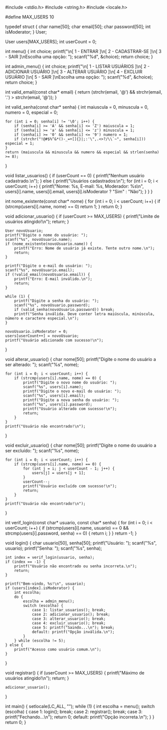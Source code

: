 #include <stdio.h>
#include <string.h>
#include <locale.h>

#define MAX_USERS 10

typedef struct {
    char name[50];
    char email[50];
    char password[50];
    int isModerator;
} User;

User users[MAX_USERS];
int userCount = 0;


int menu() {
    int choice;
    printf("\n[ 1 - ENTRAR ]\n[ 2 - CADASTRAR-SE ]\n[ 3 - SAIR ]\nEscolha uma opção: ");
    scanf("%d", &choice);
    return choice;
}


int admin_menu() {
    int choice;
    printf("\n[ 1 - LISTAR USUÁRIOS ]\n[ 2 - ADICIONAR USUÁRIO ]\n[ 3 - ALTERAR USUÁRIO ]\n[ 4 - EXCLUIR USUÁRIO ]\n[ 5 - SAIR ]\nEscolha uma opção: ");
    scanf("%d", &choice);
    return choice;
}


int valid_email(const char* email) {
    return (strchr(email, '@') && strchr(email, '.') > strchr(email, '@'));
}


int valid_senha(const char* senha) {
    int maiuscula = 0, minuscula = 0, numero = 0, especial = 0;
    
    for (int i = 0; senha[i] != '\0'; i++) {
        if (senha[i] >= 'A' && senha[i] <= 'Z') maiuscula = 1;
        if (senha[i] >= 'a' && senha[i] <= 'z') minuscula = 1;
        if (senha[i] >= '0' && senha[i] <= '9') numero = 1;
        if (strchr("!@#$%^&*()-_=+[]{}|;:'\",.<>?/\\`~", senha[i])) especial = 1;
    }
    return (maiuscula && minuscula && numero && especial && strlen(senha) >= 8);
}


void listar_usuarios() {
    if (userCount == 0) {
        printf("Nenhum usuário cadastrado.\n");
    } else {
        printf("Usuários cadastrados:\n");
        for (int i = 0; i < userCount; i++) {
            printf("Nome: %s, E-mail: %s, Moderador: %s\n", users[i].name, users[i].email, users[i].isModerator ? "Sim" : "Não");
        }
    }
}


int nome_existente(const char* nome) {
    for (int i = 0; i < userCount; i++) {
        if (strcmp(users[i].name, nome) == 0) return 1;
    }
    return 0; 
}


void adicionar_usuario() {
    if (userCount >= MAX_USERS) {
        printf("Limite de usuários atingido!\n");
        return;
    }

    User novoUsuario;
    printf("Digite o nome do usuário: ");
    scanf("%s", novoUsuario.name);
    if (nome_existente(novoUsuario.name)) {
        printf("Erro: Nome de usuário já existe. Tente outro nome.\n");
        return;
    }

    printf("Digite o e-mail do usuário: ");
    scanf("%s", novoUsuario.email);
    if (!valid_email(novoUsuario.email)) {
        printf("Erro: E-mail inválido.\n");
        return;
    }

    while (1) {
        printf("Digite a senha do usuário: ");
        scanf("%s", novoUsuario.password);
        if (valid_senha(novoUsuario.password)) break;
        printf("Senha inválida. Deve conter letra maiúscula, minúscula, número e caractere especial.\n");
    }

    novoUsuario.isModerator = 0;
    users[userCount++] = novoUsuario;
    printf("Usuário adicionado com sucesso!\n");
}


void alterar_usuario() {
    char nome[50];
    printf("Digite o nome do usuário a ser alterado: ");
    scanf("%s", nome);

    for (int i = 0; i < userCount; i++) {
        if (strcmp(users[i].name, nome) == 0) {
            printf("Digite o novo nome do usuário: ");
            scanf("%s", users[i].name);
            printf("Digite o novo e-mail do usuário: ");
            scanf("%s", users[i].email);
            printf("Digite a nova senha do usuário: ");
            scanf("%s", users[i].password);
            printf("Usuário alterado com sucesso!\n");
            return;
        }
    }
    printf("Usuário não encontrado!\n");
}


void excluir_usuario() {
    char nome[50];
    printf("Digite o nome do usuário a ser excluído: ");
    scanf("%s", nome);

    for (int i = 0; i < userCount; i++) {
        if (strcmp(users[i].name, nome) == 0) {
            for (int j = i; j < userCount - 1; j++) {
                users[j] = users[j + 1];
            }
            userCount--;
            printf("Usuário excluído com sucesso!\n");
            return;
        }
    }
    printf("Usuário não encontrado!\n");
}


int verif_login(const char* usuario, const char* senha) {
    for (int i = 0; i < userCount; i++) {
        if (strcmp(users[i].name, usuario) == 0 && strcmp(users[i].password, senha) == 0) {
            return i; 
        }
    }
    return -1;
}


void login() {
    char usuario[50], senha[50];
    printf("Usuário: ");
    scanf("%s", usuario);
    printf("Senha: ");
    scanf("%s", senha);

    int index = verif_login(usuario, senha);
    if (index == -1) {
        printf("Usuário não encontrado ou senha incorreta.\n");
        return;
    }

    printf("Bem-vindo, %s!\n", usuario);
    if (users[index].isModerator) {
        int escolha;
        do {
            escolha = admin_menu();
            switch (escolha) {
                case 1: listar_usuarios(); break;
                case 2: adicionar_usuario(); break;
                case 3: alterar_usuario(); break;
                case 4: excluir_usuario(); break;
                case 5: printf("Saindo...\n"); break;
                default: printf("Opção inválida.\n");
            }
        } while (escolha != 5);
    } else {
        printf("Acesso como usuário comum.\n");
    }
}


void registrar() {
    if (userCount >= MAX_USERS) {
        printf("Máximo de usuários atingido!\n");
        return;
    }

    adicionar_usuario();
}

int main() {
    setlocale(LC_ALL, "");
    while (1) {
        int escolha = menu();
        switch (escolha) {
            case 1: login(); break;
            case 2: registrar(); break;
            case 3: printf("Fechando...\n"); return 0;
            default: printf("Opção incorreta.\n");
        }
    }
    return 0;
}
